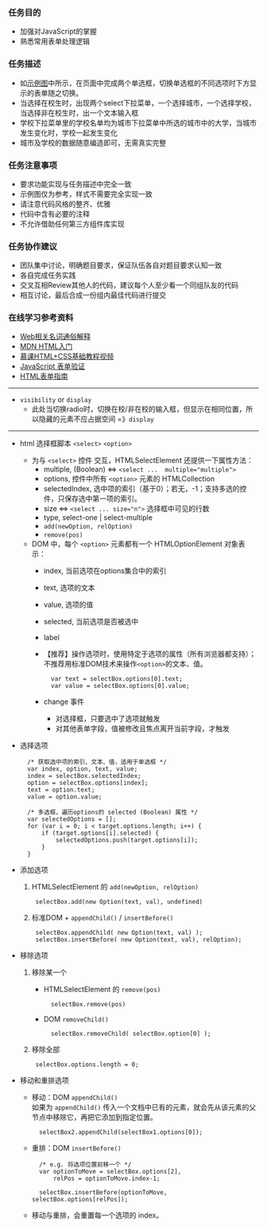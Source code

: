<h3>任务目的</h3>
<ul>
    <li>加强对JavaScript的掌握</li>
    <li>熟悉常用表单处理逻辑</li>
</ul>

<h3>任务描述</h3>
<ul>
    <li>如<a target="_blank" href="http://7xrp04.com1.z0.glb.clouddn.com/task_2_31_1.jpg">示例图</a>中所示，在页面中完成两个单选框，切换单选框的不同选项时下方显示的表单随之切换。</li>
    <li>当选择在校生时，出现两个select下拉菜单，一个选择城市，一个选择学校，当选择非在校生时，出一个文本输入框</li>
    <li>学校下拉菜单里的学校名单均为城市下拉菜单中所选的城市中的大学，当城市发生变化时，学校一起发生变化</li>
    <li>城市及学校的数据随意编造即可，无需真实完整</li>
</ul>

<h3>任务注意事项</h3>
<ul>
    <li>要求功能实现与任务描述中完全一致</li>
    <li>示例图仅为参考，样式不需要完全实现一致</li>
    <li>请注意代码风格的整齐、优雅</li>
    <li>代码中含有必要的注释</li>
    <li>不允许借助任何第三方组件库实现</li>
</ul>

<h3>任务协作建议</h3>
<ul>
    <li>团队集中讨论，明确题目要求，保证队伍各自对题目要求认知一致</li>
    <li>各自完成任务实践</li>
    <li>交叉互相Review其他人的代码，建议每个人至少看一个同组队友的代码</li>
    <li>相互讨论，最后合成一份组内最佳代码进行提交</li>
</ul>

<h3>在线学习参考资料</h3>
<ul>
    <li><a target="_blank" href="https://www.zhihu.com/question/22689579">Web相关名词通俗解释</a></li>
    <li><a target="_blank" href="https://developer.mozilla.org/zh-CN/docs/Web/Guide/HTML/Introduction">MDN HTML入门</a></li>
    <li><a target="_blank" href="http://www.imooc.com/learn/9">慕课HTML+CSS基础教程视频</a></li>
    <li><a target="_blank" href="http://www.w3school.com.cn/js/js_form_validation.asp">JavaScript 表单验证</a></li>
    <li><a target="_blank" href="https://developer.mozilla.org/zh-CN/docs/Web/Guide/HTML/Forms">HTML表单指南</a></li>
</ul>

***

* `visibility` or `display`
    + 此处当切换radio时，切换在校/非在校的输入框，但显示在相同位置，所以隐藏的元素不应占据空间 =》`display`

*** 
 
* html 选择框脚本 `<select>` `<option>`
    + 为与 `<select>` 控件 交互，HTMLSelectElement 还提供一下属性方法：
        - multiple, (Boolean) <=> `<select ...  multiple="multiple">`
        - options, 控件中所有 `<option>` 元素的 HTMLCollection
        - selectedIndex, 选中项的索引（基于0）；若无，-1；支持多选的控件，只保存选中第一项的索引。
        - size <=> `<select ... size="n">` 选择框中可见的行数
        - type, select-one | select-multiple
        - `add(newOption, relOption)`
        - `remove(pos)`
    + DOM 中，每个 `<option>` 元素都有一个 HTMLOptionElement 对象表示：
        - index, 当前选项在options集合中的索引
        - text, 选项的文本
        - value, 选项的值
        - selected, 当前选项是否被选中
        - label
        - 【推荐】操作选项时，使用特定于选项的属性（所有浏览器都支持）；不推荐用标准DOM技术来操作`<option>`的文本、值。
            
                var text = selectBox.options[0].text;
                var value = selectBox.options[0].value;
        - change 事件
            * 对选择框，只要选中了选项就触发
            * 对其他表单字段，值被修改且焦点离开当前字段，才触发

* 选择选项

        /* 获取选中项的索引、文本、值，适用于单选框 */
        var index, option, text, value;
        index = selectBox.selectedIndex;
        option = selectBox.options[index];
        text = option.text;
        value = option.value;
        
        /* 多选框，遍历options的 selected (Boolean) 属性 */
        var selectedOptions = [];
        for (var i = 0; i < target.options.length; i++) {
            if (target.options[i].selected) {
                selectedOptions.push(target.options[i]);
            }
        }
* 添加选项
    1. HTMLSelectElement 的 `add(newOption, relOption)`
        
            selectBox.add(new Option(text, val), undefined)  
    2. 标准DOM + `appendChild()` / `insertBefore()`
    
            selectBox.appendChild( new Option(text, val) );
            selectBox.insertBefore( new Option(text, val), relOption);
* 移除选项
    1. 移除某一个
        + HTMLSelectElement 的 `remove(pos)`
        
                selectBox.remove(pos)
        + DOM `removeChild()`
        
                selectBox.removeChild( selectBox.option[0] );
    2. 移除全部
        
            selectBox.options.length = 0;
* 移动和重排选项
    + 移动：DOM `appendChild()`     
        如果为 `appendChild()` 传入一个文档中已有的元素，就会先从该元素的父节点中移除它，再把它添加到指定位置。  
        
            selectBox2.appendChild(selectBox1.options[0]);
    + 重排：DOM `insertBefore()`  
            
            /* e.g. 将选项位置前移一个 */
            var optionToMove = selectBox.options[2],
                relPos = optionToMove.index-1;
            
            selectBox.insertBefore(optionToMove, selectBox.options[relPos]);
    + 移动与重排，会重置每一个选项的 index。